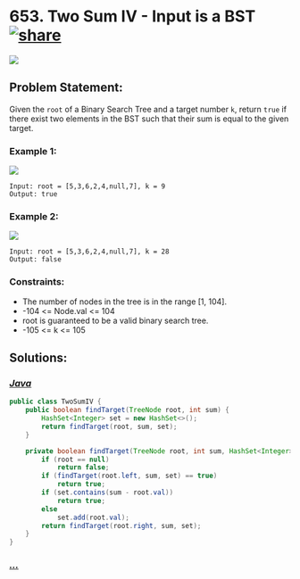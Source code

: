 # 653. Two Sum IV - Input is a BST [![share]](https://leetcode.com/problems/two-sum-iv-input-is-a-bst/)

![][easy]

## Problem Statement:

Given the `root` of a Binary Search Tree and a target number `k`, return `true` if there exist two elements in the BST such that their sum is equal to the given target.

### Example 1:

![](https://assets.leetcode.com/uploads/2020/09/21/sum_tree_1.jpg)

```
Input: root = [5,3,6,2,4,null,7], k = 9
Output: true
```

### Example 2:

![](https://assets.leetcode.com/uploads/2020/09/21/sum_tree_2.jpg)

```
Input: root = [5,3,6,2,4,null,7], k = 28
Output: false
```

### Constraints:

- The number of nodes in the tree is in the range [1, 104].
- -104 <= Node.val <= 104
- root is guaranteed to be a valid binary search tree.
- -105 <= k <= 105

## Solutions:

### [_Java_](#)

```java
public class TwoSumIV {
    public boolean findTarget(TreeNode root, int sum) {
        HashSet<Integer> set = new HashSet<>();
        return findTarget(root, sum, set);
    }

    private boolean findTarget(TreeNode root, int sum, HashSet<Integer> set) {
        if (root == null)
            return false;
        if (findTarget(root.left, sum, set) == true)
            return true;
        if (set.contains(sum - root.val))
            return true;
        else
            set.add(root.val);
        return findTarget(root.right, sum, set);
    }
}
```

### [_..._](#)

```

```

<!----------------------------------{ link }--------------------------------->

[share]: https://img.icons8.com/external-anggara-blue-anggara-putra/20/000000/external-share-user-interface-basic-anggara-blue-anggara-putra-2.png
[easy]: https://img.shields.io/badge/Difficulty-Easy-green.svg
